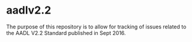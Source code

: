 # aadlv2.2
The purpose of this repository is to allow for tracking of issues related to the AADL V2.2 Standard published in Sept 2016.
